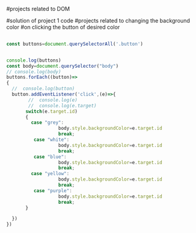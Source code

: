 #projects related to DOM


#solution of project 1 code
#projects related to changing the background color
#on clicking the button of desired color

```javascript 
  
const buttons=document.querySelectorAll('.button')


console.log(buttons)
const body=document.querySelector("body")
// console.log(body)
buttons.forEach((button)=>
{
  //  console.log(button)
  button.addEventListener('click',(e)=>{
        //  console.log(e)
        //  console.log(e.target)
       switch(e.target.id)
       {
         case "grey":
                   body.style.backgroundColor=e.target.id
                   break;
          case "white":
                   body.style.backgroundColor=e.target.id
                   break;
          case "blue":
                   body.style.backgroundColor=e.target.id
                   break;
         case "yellow":
                   body.style.backgroundColor=e.target.id
                   break;
          case "purple":
                   body.style.backgroundColor=e.target.id
                   break;
       }

  })
})

